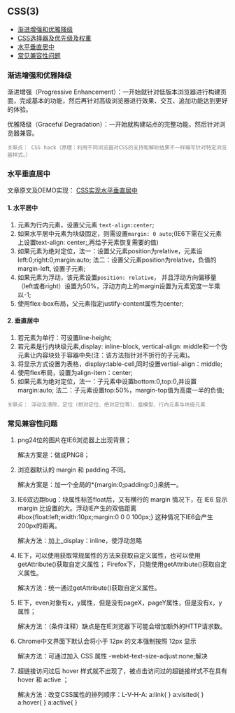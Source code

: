 ## CSS(3)

- [渐进增强和优雅降级](#渐进增强和优雅降级)
- [CSS选择器及优先级及权重](#CSS选择器及优先级及权重)
- [水平垂直居中](#水平垂直居中)
- [常见兼容性问题](#常见兼容性问题)


### 渐进增强和优雅降级

渐进增强（Progressive Enhancement）：一开始就针对低版本浏览器进行构建页面，完成基本的功能，然后再针对高级浏览器进行效果、交互、追加功能达到更好的体验。

优雅降级（Graceful Degradation）：一开始就构建站点的完整功能，然后针对浏览器兼容。

<span style="color: grey">

    关联点： CSS hack（原理：利用不同浏览器对CSS的支持和解析结果不一样编写针对特定浏览器样式。）
</span>


### 水平垂直居中
文章原文及DEMO实现： [CSS实现水平垂直居中](https://blog.csdn.net/Scarlett_Dream/article/details/83416029)

#### 1. 水平居中
1. 元素为行内元素，设置父元素 ```text-align:center```;
2. 如果水平居中元素为块级固定，则需设置```margin: 0 auto```;(IE6下需在父元素上设置text-align: center;,再给子元素恢复需要的值)
3. 如果元素为绝对定位，法一：设置父元素position为relative，元素设left:0;right:0;margin:auto;
法二：设置父元素position为relative，负值的margin-left, 设置子元素;
4. 如果元素为浮动，该元素设置```position: relative```， 并且浮动方向偏移量（left或者right）设置为50%，浮动方向上的margin设置为元素宽度一半乘以-1;
5. 使用flex-box布局，父元素指定justify-content属性为center;

#### 2. 垂直居中
1. 若元素为单行：可设置line-height;
2. 若元素是行内块级元素,display: inline-block, vertical-align: middle和一个伪元素让内容块处于容器中央(注：该方法指针对不折行的子元素)。
3. 将显示方式设置为表格，display:table-cell,同时设置vertial-align：middle;
4. 使用flex布局，设置为align-item：center;
5. 如果元素为绝对定位，法一：子元素中设置bottom:0,top:0,并设置margin:auto;
法二：子元素设置top:50%，margin-top值为高度一半的负值;

<span style="color: grey">

    关联点： 浮动及清除、定位（相对定位、绝对定位等）、盒模型、行內元素与块级元素
</span>

### 常见兼容性问题
1. png24位的图片在IE6浏览器上出现背景；

    解决方案是：做成PNG8；

2. 浏览器默认的 margin 和 padding 不同。
    
    解决方案是：加一个全局的*{margin:0;padding:0;}来统一。

3. IE6双边距bug：块属性标签float后，又有横行的 margin 情况下，在 IE6 显示 margin 比设置的大。浮动IE产生的双倍距离 #box{float:left;width:10px;margin:0 0 0 100px;} 这种情况下IE6会产生200px的距离。
    
    解决方法：加上_display：inline，使浮动忽略

4. IE下，可以使用获取常规属性的方法来获取自定义属性，也可以使用getAttribute()获取自定义属性； Firefox下，只能使用getAttribute()获取自定义属性。
    
    解决方法：统一通过getAttribute()获取自定义属性。

5. IE下，even对象有x，y属性，但是没有pageX，pageY属性，但是没有x，y属性；
    
    解决方法：（条件注释）缺点是在IE浏览器下可能会增加额外的HTTP请求数。

6. Chrome中文界面下默认会将小于 12px 的文本强制按照 12px 显示
    
    解决方法：可通过加入 CSS 属性 -webkt-text-size-adjust:none;解决

7. 超链接访问过后 hover 样式就不出现了，被点击访问过的超链接样式不在具有 hover 和 active ；
    
    解决方法：改变CSS属性的排列顺序：L-V-H-A: a:link{ }  a:visited{ } a:hover{ } a:active{ } 